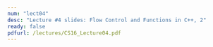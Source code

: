 ```yaml
---
num: "lect04"
desc: "Lecture #4 slides: Flow Control and Functions in C++, 2"
ready: false
pdfurl: /lectures/CS16_Lecture04.pdf
---
```

